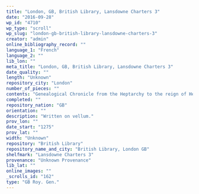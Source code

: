 ```yaml
---
title: "London, GB, British Library, Lansdowne Charters 3"
date: "2016-09-28"
wp_id: "4710"
wp_type: "scroll"
wp_slug: "london-gb-british-library-lansdowne-charters-3"
creator: "admin"
online_bibliography_record: ""
language_1: "French"
language_2: ""
lib_lon: ""
meta_title: "London, GB, British Library, Lansdowne Charters 3"
date_quality: ""
length: "Unknown"
repository_city: "London"
number_of_pieces: ""
contents: "Genealogical Chronicle from the Heptarchy to the reign of Henry III. It is continued by indorsement to the reign of Richard II."
completed: ""
repository_nation: "GB"
orientation: ""
description: "Written on vellum."
prov_lon: ""
date_start: "1275"
prov_lat: ""
width: "Unknown"
repository: "British Library"
repository_name_and_city: "British Library, London GB"
shelfmark: "Lansdowne Charters 3"
provenance: "Unknown Provenance"
lib_lat: ""
online_images: ""
_scrolls_id: "162"
type: "GB Roy. Gen."
---
```



